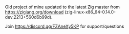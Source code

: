 Old project of mine updated to the latest Zig master from https://ziglang.org/download (zig-linux-x86_64-0.14.0-dev.2213+560d6b99d).

Join https://discord.gg/FZAneXy5KP for support/questions
